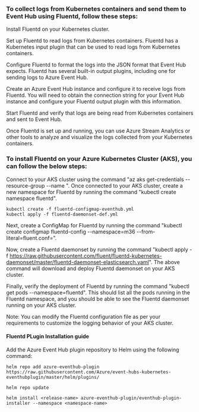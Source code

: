 ### To collect logs from Kubernetes containers and send them to Event Hub using Fluentd, follow these steps:

Install Fluentd on your Kubernetes cluster.

Set up Fluentd to read logs from Kubernetes containers. Fluentd has a Kubernetes input plugin that can be used to read logs from Kubernetes containers.

Configure Fluentd to format the logs into the JSON format that Event Hub expects. Fluentd has several built-in output plugins, including one for sending logs to Azure Event Hub.

Create an Azure Event Hub instance and configure it to receive logs from Fluentd. You will need to obtain the connection string for your Event Hub instance and configure your Fluentd output plugin with this information.

Start Fluentd and verify that logs are being read from Kubernetes containers and sent to Event Hub.

Once Fluentd is set up and running, you can use Azure Stream Analytics or other tools to analyze and visualize the logs collected from your Kubernetes containers.


### To install Fluentd on your Azure Kubernetes Cluster (AKS), you can follow the below steps:

Connect to your AKS cluster using the command "az aks get-credentials --resource-group --name ".
Once connected to your AKS cluster, create a new namespace for Fluentd by running the command "kubectl create namespace fluentd".

```
kubectl create -f fluentd-configmap-eventhub.yml
kubectl apply -f fluentd-daemonset-def.yml
```



Next, create a ConfigMap for Fluentd by running the command "kubectl create configmap fluentd-config --namespace=m36 --from-literal=fluent.conf=".

Now, create a Fluentd daemonset by running the command "kubectl apply -f https://raw.githubusercontent.com/fluent/fluentd-kubernetes-daemonset/master/fluentd-daemonset-elasticsearch.yaml".
The above command will download and deploy Fluentd daemonset on your AKS cluster.

Finally, verify the deployment of Fluentd by running the command "kubectl get pods --namespace=fluentd".
This should list all the pods running in the Fluentd namespace, and you should be able to see the Fluentd daemonset running on your AKS cluster.

Note: You can modify the Fluentd configuration file as per your requirements to customize the logging behavior of your AKS cluster.










#### Fluentd PLugin Installation guide

Add the Azure Event Hub plugin repository to Helm using the following command:

```
helm repo add azure-eventhub-plugin https://raw.githubusercontent.com/Azure/event-hubs-kubernetes-eventhubplugin/master/helm/plugins/

helm repo update

helm install <release-name> azure-eventhub-plugin/eventhub-plugin-installer --namespace <namespace-name>
```